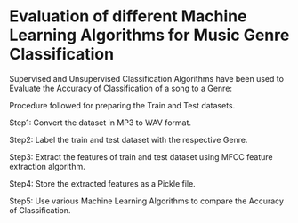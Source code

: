 # Evaluation of different Machine Learning Algorithms for Music Genre Classification


Supervised and Unsupervised Classification Algorithms have been used to Evaluate the Accuracy of Classification of a song to a Genre:

Procedure followed for preparing the Train and Test datasets.

Step1: Convert the dataset in MP3 to WAV format.

Step2: Label the train and test dataset with the respective Genre.

Step3: Extract the features of train and test dataset using MFCC feature extraction algorithm.

Step4: Store the extracted features as a Pickle file.

Step5: Use various Machine Learning Algorithms to compare the Accuracy of Classification.
